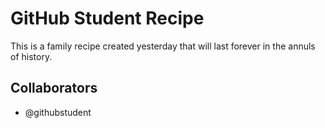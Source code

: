 # GitHub Student Recipe
This is a family recipe created yesterday that will last forever in the annuls of history.

## Collaborators
- @githubstudent
